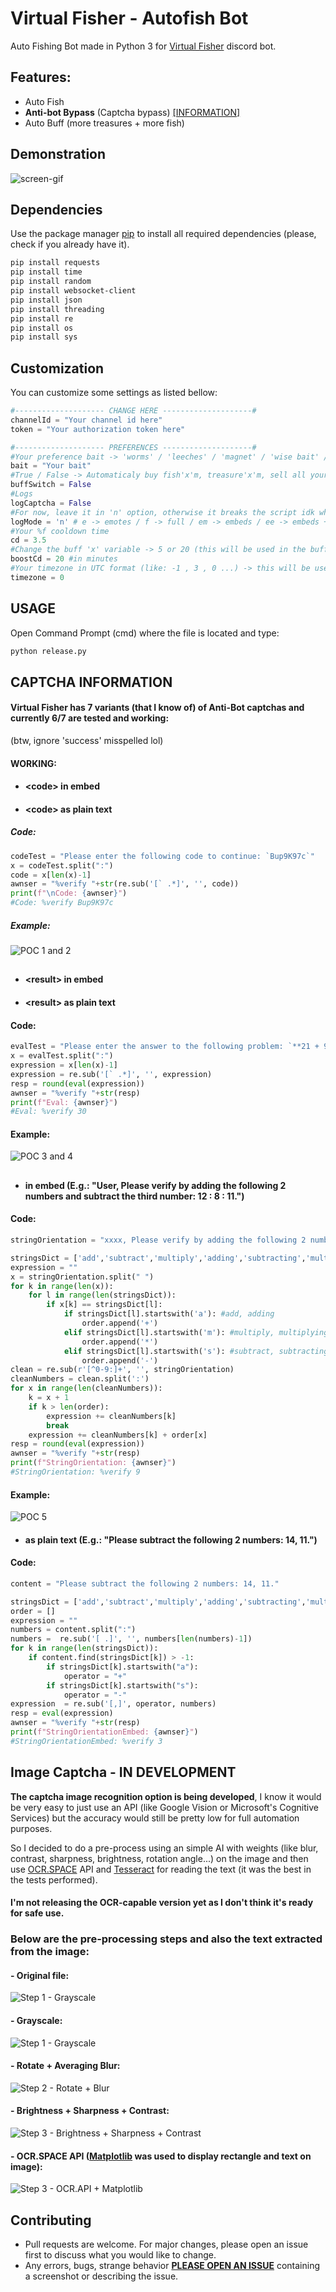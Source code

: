 # Virtual Fisher - Autofish Bot

Auto Fishing Bot made in Python 3 for [Virtual Fisher](https://virtualfisher.com/) discord bot.

## Features:
- Auto Fish 
- **Anti-bot Bypass** (Captcha bypass) [[INFORMATION]](https://github.com/thejoabo/virtualfisher-bot#captcha-information)
- Auto Buff (more treasures + more fish)

## Demonstration
![screen-gif](./demonstration.gif)

## Dependencies

Use the package manager [pip](https://pip.pypa.io/en/stable/) to install all required dependencies (please, check if you already have it).

```bash
pip install requests
pip install time
pip install random
pip install websocket-client
pip install json
pip install threading
pip install re
pip install os
pip install sys
```
## Customization
You can customize some settings as listed bellow:
```python
#-------------------- CHANGE HERE --------------------#
channelId = "Your channel id here"
token = "Your authorization token here"

#-------------------- PREFERENCES --------------------#
#Your preference bait -> 'worms' / 'leeches' / 'magnet' / 'wise bait' / 'fish' / 'artifact magnet' / 'magic bait'
bait = "Your bait"
#True / False -> Automaticaly buy fish'x'm, treasure'x'm, sell all your inventory and rebuy baits
buffSwitch = False
#Logs
logCaptcha = False
#For now, leave it in 'n' option, otherwise it breaks the script idk why yet
logMode = 'n' # e -> emotes / f -> full / em -> embeds / ee -> embeds + emotes / n -> don't log
#Your %f cooldown time
cd = 3.5 
#Change the buff 'x' variable -> 5 or 20 (this will be used in the buff autobuy)
boostCd = 20 #in minutes
#Your timezone in UTC format (like: -1 , 3 , 0 ...) -> this will be used to properly display message timestamps 
timezone = 0
```

## USAGE
Open Command Prompt (cmd) where the file is located and type:
```bash
python release.py
```
## CAPTCHA INFORMATION
#### Virtual Fisher has 7 variants (that I know of) of Anti-Bot captchas and currently 6/7 are tested and working:
(btw, ignore 'success' misspelled lol)
#### WORKING:

- #### **\<code\> in embed** 
- #### **\<code\> as plain text** 

##### Code: 
```python
codeTest = "Please enter the following code to continue: `Bup9K97c`"
x = codeTest.split(":")
code = x[len(x)-1]
awnser = "%verify "+str(re.sub('[` .*]', '', code))
print(f"\nCode: {awnser}")
#Code: %verify Bup9K97c
```

##### Example:
![POC 1 and 2](https://i.imgur.com/hW1tyu9.png)

##

- #### **\<result\> in embed** 
- #### **\<result\> as plain text** 

#### Code:
```python
evalTest = "Please enter the answer to the following problem: `**21 + 9**`."
x = evalTest.split(":")
expression = x[len(x)-1]
expression = re.sub('[` .*]', '', expression)
resp = round(eval(expression))
awnser = "%verify "+str(resp)
print(f"Eval: {awnser}")
#Eval: %verify 30
```
#### Example:
![POC 3 and 4](https://i.imgur.com/OsmO0q2.png)

##

- #### **<stringOrientation> in embed** (E.g.: "User, Please verify by adding the following 2 numbers and subtract the third number: 12 : 8 : 11.")
#### Code:
```python
stringOrientation = "xxxx, Please verify by adding the following 2 numbers and subtract the third number: 12 : 8 : 11."

stringsDict = ['add','subtract','multiply','adding','subtracting','multiplying']
expression = ""
x = stringOrientation.split(" ")
for k in range(len(x)):
    for l in range(len(stringsDict)):
        if x[k] == stringsDict[l]:
            if stringsDict[l].startswith('a'): #add, adding
                order.append('+')
            elif stringsDict[l].startswith('m'): #multiply, multiplying
                order.append('*')
            elif stringsDict[l].startswith('s'): #subtract, subtracting
                order.append('-')
clean = re.sub(r'[^0-9:]+', '', stringOrientation) 
cleanNumbers = clean.split(':')
for x in range(len(cleanNumbers)):
    k = x + 1
    if k > len(order):
        expression += cleanNumbers[k] 
        break
    expression += cleanNumbers[k] + order[x] 
resp = round(eval(expression))
awnser = "%verify "+str(resp)
print(f"StringOrientation: {awnser}")
#StringOrientation: %verify 9
```
#### Example:
![POC 5](https://i.imgur.com/9kV2xvv.png)

- #### **<stringOrientation> as plain text** (E.g.: "Please subtract the following 2 numbers: 14, 11.")

#### Code:
```python
content = "Please subtract the following 2 numbers: 14, 11."

stringsDict = ['add','subtract','multiply','adding','subtracting','multiplying']
order = []
expression = ""
numbers = content.split(":")
numbers =  re.sub('[ .]', '', numbers[len(numbers)-1])
for k in range(len(stringsDict)):
    if content.find(stringsDict[k]) > -1:
        if stringsDict[k].startswith("a"):
            operator = "+"
        if stringsDict[k].startswith("s"):
            operator = "-"
expression  = re.sub('[,]', operator, numbers)
resp = eval(expression)
awnser = "%verify "+str(resp)
print(f"StringOrientationEmbed: {awnser}")
#StringOrientationEmbed: %verify 3
```
##
## Image Captcha - IN DEVELOPMENT
**The captcha image recognition option is being developed**, I know it would be very easy to just use an API (like Google Vision or Microsoft's Cognitive Services) but the accuracy would still be pretty low for full automation purposes.

So I decided to do a pre-process using an simple AI with weights (like blur, contrast, sharpness, brightness, rotation angle...) on the image and then use [OCR.SPACE](https://ocr.space/) API and [Tesseract](https://pypi.org/project/pytesseract/) for reading the text (it was the best in the tests performed).

#### I'm not releasing the OCR-capable version yet as I don't think it's ready for safe use.

### Below are the pre-processing steps and also the text extracted from the image:
#### - Original file:
![Step 1 - Grayscale](https://i.imgur.com/RehLvf2.png)
#### - Grayscale:
![Step 1 - Grayscale](https://i.imgur.com/Jgth8kT.png)
#### - Rotate + Averaging Blur:
![Step 2 - Rotate + Blur](https://i.imgur.com/iphouUC.png)
#### - Brightness + Sharpness + Contrast:
![Step 3 - Brightness + Sharpness + Contrast](https://i.imgur.com/Jjs001D.png)
#### - OCR.SPACE API ([Matplotlib](https://matplotlib.org/) was used to display rectangle and text on image):
![Step 3 - OCR.API + Matplotlib](https://i.imgur.com/FTPwGh9.png)


## Contributing
- Pull requests are welcome. For major changes, please open an issue first to discuss what you would like to change.
- Any errors, bugs, strange behavior **[PLEASE OPEN AN ISSUE](https://github.com/thejoabo/virtualfisher-bot/issues/new)** containing a screenshot or describing the issue.


